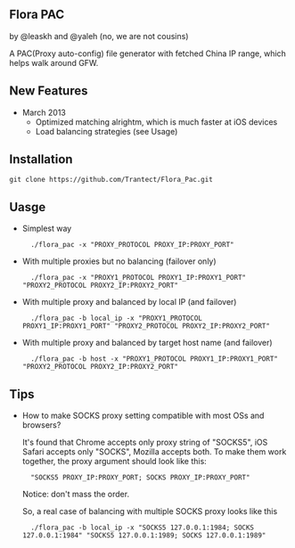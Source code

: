 Flora PAC
---------

by @leaskh and @yaleh (no, we are not cousins)

A PAC(Proxy auto-config) file generator with fetched China IP range, which helps walk around
GFW.

New Features
------------
* March 2013
  * Optimized matching alrightm, which is much faster at iOS devices
  * Load balancing strategies (see Usage)

Installation
------------

    git clone https://github.com/Trantect/Flora_Pac.git
	
Uasge
-----

* Simplest way

	    ./flora_pac -x "PROXY_PROTOCOL PROXY_IP:PROXY_PORT"
	
* With multiple proxies but no balancing (failover only)

        ./flora_pac -x "PROXY1_PROTOCOL PROXY1_IP:PROXY1_PORT" "PROXY2_PROTOCOL PROXY2_IP:PROXY2_PORT"

* With multiple proxy and balanced by local IP (and failover)

	    ./flora_pac -b local_ip -x "PROXY1_PROTOCOL PROXY1_IP:PROXY1_PORT" "PROXY2_PROTOCOL PROXY2_IP:PROXY2_PORT"
	
* With multiple proxy and balanced by target host name (and failover)

	    ./flora_pac -b host -x "PROXY1_PROTOCOL PROXY1_IP:PROXY1_PORT" "PROXY2_PROTOCOL PROXY2_IP:PROXY2_PORT"

Tips
----
* How to make SOCKS proxy setting compatible with most OSs and browsers?

  It's found that Chrome accepts only proxy string of "SOCKS5", iOS Safari accepts only "SOCKS", Mozilla accepts both. To make them work together, the proxy argument should look like this:
  
        "SOCKS5 PROXY_IP:PROXY_PORT; SOCKS PROXY_IP:PROXY_PORT"
	
  Notice: don't mass the order.
  
  So, a real case of balancing with multiple SOCKS proxy looks like this
  
	    ./flora_pac -b local_ip -x "SOCKS5 127.0.0.1:1984; SOCKS 127.0.0.1:1984" "SOCKS5 127.0.0.1:1989; SOCKS 127.0.0.1:1989"
